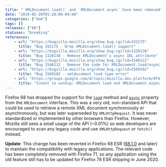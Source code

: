 ```yaml
---
title: "`XMLDocument.load()` and `XMLDocument.async` have been removed"
date: "2019-05-28T01:20:00-04:00"
categories: ["dom"]
tags: []
releases: ["68"]
statuses: "breaking"
references:
    - url: "https://bugzilla.mozilla.org/show_bug.cgi?id=332175"
      title: "Bug 332175 - Drop XMLDocument.load() support"
    - url: "https://bugzilla.mozilla.org/show_bug.cgi?id=1328138"
      title: "Bug 1328138 - Remove XMLDocument's async IDL attribute"
    - url: "https://bugzilla.mozilla.org/show_bug.cgi?id=1546112"
      title: "Bug 1546112 - Remove the code for XMLDocument.load/async if possible"
    - url: "https://bugzilla.mozilla.org/show_bug.cgi?id=1569102"
      title: "Bug 1569102 - xmldocument load type error"
    - url: "https://groups.google.com/d/topic/mozilla.dev.platform/0T4l3yaP3g4/discussion"
      title: "Intent to unship: XMLDocument.load and XMLDocument.async APIs"
---
```

Firefox 68 has dropped the support for the [`load`](https://developer.mozilla.org/docs/Web/API/XMLDocument/load) method and [`async`](https://developer.mozilla.org/docs/Web/API/XMLDocument/async) property from the `XMLDocument` interface. This was a very old, non-standard API that could be used to retrieve a remote XML document synchronously or asynchronously, but was later superseded by `XMLHttpRequest`. It was never standardized or implemented by other browsers than Firefox. However, Mozilla still sees a small usage of the API (~0.01%) so web developers are encouraged to scan any legacy code and use `XMLHttpRequest` or `fetch()` instead.

**Update**: This change has been reverted in Firefox 68 ESR ([68.1.0](https://www.mozilla.org/en-US/firefox/68.1.0/releasenotes/) and later) to maintain the compatibility with legacy applications. The relevant code has been completely removed with Firefox 71, so any application using the old feature still has to be updated for Firefox 78 ESR shipping in June 2020.
